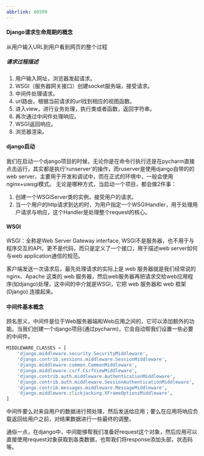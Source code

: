 ```yaml
---
abbrlink: 60599
---
```

#### Django请求生命周期的概念
从用户输入URL到用户看到网页的整个过程
##### 请求过程描述
1. 用户输入网址，浏览器发起请求。
2. WSGI（服务器网关接口）创建socket服务端，接受请求。
3. 中间件处理请求。
4. url路由，根据当前请求的url找到相应的视图函数。
5. 进入view，进行业务处理，执行类或者函数，返回字符串。
6. 再次通过中间件处理响应。
7. WSGI返回响应。
8. 浏览器渲染。

#### django启动
我们在启动一个django项目的时候，无论你是在命令行执行还是在pycharm直接点击运行，其实都是执行’runserver’的操作，而ruserver是使用django自带的的web server，主要用于开发和调试中，而在正式的环境中，一般会使用nginx+uwsgi模式。
无论是哪种方式，当启动一个项目，都会做2件事：
1. 创建一个WSGIServer类的实例，接受用户的请求。
2. 当一个用户的http请求到达的时，为用户指定一个WSGIHandler，用于处理用户请求与响应，这个Handler是处理整个request的核心。


#### WSGI
WSGI：全称是Web Server Gateway interface, WSGI不是服务器，也不用于与程序交互的API，更不是代码，而只是定义了一个接口，用于描述web server如何与web application通信的规范。

客户端发送一次请求后，最先处理请求的实际上是 web 服务器就是我们经常说的 nginx、Apache 这类的 web 服务器，然后web服务器再把请求交给web应用程序(如django)处理，这中间的中介就是WSGI，它把 web 服务器和 web 框架 (Django) 连接起来。


#### 中间件基本概念
顾名思义，中间件是位于Web服务器端和Web应用之间的，它可以添加额外的功能。当我们创建一个django项目(通过pycharm)，它会自动帮我们设置一些必要的中间件。
~~~python
MIDDLEWARE_CLASSES = [
    'django.middleware.security.SecurityMiddleware',
    'django.contrib.sessions.middleware.SessionMiddleware',
    'django.middleware.common.CommonMiddleware',
    'django.middleware.csrf.CsrfViewMiddleware',
    'django.contrib.auth.middleware.AuthenticationMiddleware',
    'django.contrib.auth.middleware.SessionAuthenticationMiddleware',
    'django.contrib.messages.middleware.MessageMiddleware',
    'django.middleware.clickjacking.XFrameOptionsMiddleware',
]
~~~
中间件要么对来自用户的数据进行预处理，然后发送给应用；要么在应用将响应负载返回给用户之前，对结果数据进行一些最终的调整。

通俗一点，在django中，中间能够帮我们准备好request这个对象，然后应用可以直接使用request对象获取到各类数据，也帮我们将response添加头部，状态码等。



